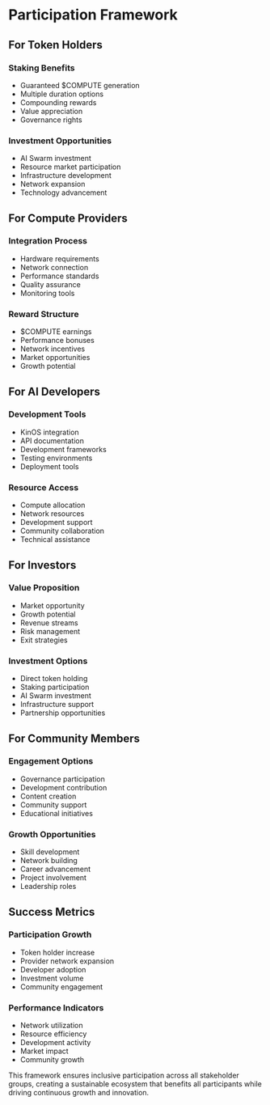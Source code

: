 # Participation Framework

## For Token Holders
### Staking Benefits
- Guaranteed $COMPUTE generation
- Multiple duration options
- Compounding rewards
- Value appreciation
- Governance rights

### Investment Opportunities
- AI Swarm investment
- Resource market participation
- Infrastructure development
- Network expansion
- Technology advancement

## For Compute Providers
### Integration Process
- Hardware requirements
- Network connection
- Performance standards
- Quality assurance
- Monitoring tools

### Reward Structure
- $COMPUTE earnings
- Performance bonuses
- Network incentives
- Market opportunities
- Growth potential

## For AI Developers
### Development Tools
- KinOS integration
- API documentation
- Development frameworks
- Testing environments
- Deployment tools

### Resource Access
- Compute allocation
- Network resources
- Development support
- Community collaboration
- Technical assistance

## For Investors
### Value Proposition
- Market opportunity
- Growth potential
- Revenue streams
- Risk management
- Exit strategies

### Investment Options
- Direct token holding
- Staking participation
- AI Swarm investment
- Infrastructure support
- Partnership opportunities

## For Community Members
### Engagement Options
- Governance participation
- Development contribution
- Content creation
- Community support
- Educational initiatives

### Growth Opportunities
- Skill development
- Network building
- Career advancement
- Project involvement
- Leadership roles

## Success Metrics
### Participation Growth
- Token holder increase
- Provider network expansion
- Developer adoption
- Investment volume
- Community engagement

### Performance Indicators
- Network utilization
- Resource efficiency
- Development activity
- Market impact
- Community growth

This framework ensures inclusive participation across all stakeholder groups, creating a sustainable ecosystem that benefits all participants while driving continuous growth and innovation.
